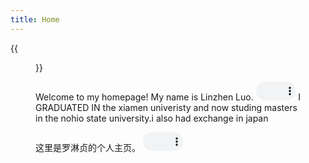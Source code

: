```yaml
---
title: Home
---
```


{{<figure src="/media/Photo.jpeg" title="This is me, which is me (我就是我，不一样的烟火)" width="450">}}


Welcome to my homepage! My name is Linzhen Luo. <audio controls="" style="width: 15%; height: 30px;"> <source src="/media/NeilAvenue.mp4"> Your browser does not support the audio element. </audio> I GRADUATED IN the xiamen univeristy and now studing masters in the nohio state university.i also had exchange in japan

这里是罗淋贞的个人主页。
 <audio controls="" style="width: 15%; height: 30px;"> <source src="/media/未命名.mp4"> Your browser does not support the audio element. </audio> 

